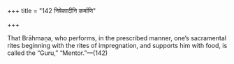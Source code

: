 +++
title = "142 निषेकादीनि कर्माणि"

+++

That Brāhmaṇa, who performs, in the prescribed manner, one’s sacramental rites beginning with the rites of impregnation, and supports him with food, is called the “Guru,” “Mentor.”—(142)